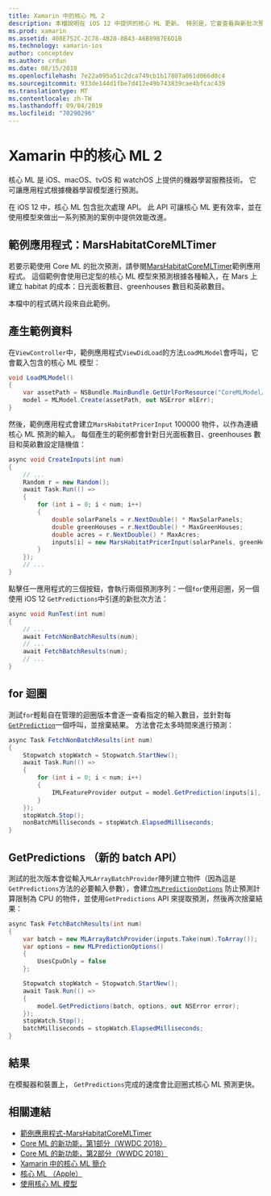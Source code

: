 ```yaml
---
title: Xamarin 中的核心 ML 2
description: 本檔說明在 iOS 12 中提供的核心 ML 更新。 特別是，它會查看與新批次預測 API 相關聯的效能改進。
ms.prod: xamarin
ms.assetid: 408E752C-2C78-4B20-8B43-A6B89B7E6D1B
ms.technology: xamarin-ios
author: conceptdev
ms.author: crdun
ms.date: 08/15/2018
ms.openlocfilehash: 7e22a095a51c2dca749cb1b17807a061d066d0c4
ms.sourcegitcommit: 933de144d1fbe7d412e49b743839cae4bfcac439
ms.translationtype: MT
ms.contentlocale: zh-TW
ms.lasthandoff: 09/04/2019
ms.locfileid: "70290296"
---
```

# <a name="core-ml-2-in-xamarinios"></a>Xamarin 中的核心 ML 2

核心 ML 是 iOS、macOS、tvOS 和 watchOS 上提供的機器學習服務技術。 它可讓應用程式根據機器學習模型進行預測。

在 iOS 12 中，核心 ML 包含批次處理 API。 此 API 可讓核心 ML 更有效率，並在使用模型來做出一系列預測的案例中提供效能改進。

## <a name="sample-app-marshabitatcoremltimer"></a>範例應用程式：MarsHabitatCoreMLTimer

若要示範使用 Core ML 的批次預測，請參閱[MarsHabitatCoreMLTimer](https://docs.microsoft.com/samples/xamarin/ios-samples/ios12-marshabitatcoremltimer)範例應用程式。 這個範例會使用已定型的核心 ML 模型來預測根據各種輸入，在 Mars 上建立 habitat 的成本：日光面板數目、greenhouses 數目和英畝數目。

本檔中的程式碼片段來自此範例。

## <a name="generate-sample-data"></a>產生範例資料

在`ViewController`中，範例應用程式`ViewDidLoad`的方法`LoadMLModel`會呼叫，它會載入包含的核心 ML 模型：

```csharp
void LoadMLModel()
{
    var assetPath = NSBundle.MainBundle.GetUrlForResource("CoreMLModel/MarsHabitatPricer", "mlmodelc");
    model = MLModel.Create(assetPath, out NSError mlErr);
}
```

然後，範例應用程式會建立`MarsHabitatPricerInput` 100000 物件，以作為連續核心 ML 預測的輸入。 每個產生的範例都會針對日光面板數目、greenhouses 數目和英畝數設定隨機值：

```csharp
async void CreateInputs(int num)
{
    // ...
    Random r = new Random();
    await Task.Run(() =>
    {
        for (int i = 0; i < num; i++)
        {
            double solarPanels = r.NextDouble() * MaxSolarPanels;
            double greenHouses = r.NextDouble() * MaxGreenHouses;
            double acres = r.NextDouble() * MaxAcres;
            inputs[i] = new MarsHabitatPricerInput(solarPanels, greenHouses, acres);
        }
    });
    // ...
}
```

點擊任一應用程式的三個按鈕，會執行兩個預測序列：一個`for`使用迴圈，另一個使用 iOS 12 `GetPredictions`中引進的新批次方法：

```csharp
async void RunTest(int num)
{
    // ...
    await FetchNonBatchResults(num);
    // ...
    await FetchBatchResults(num);
    // ...
}
```

## <a name="for-loop"></a>for 迴圈

測試`for`輕鬆自在管理的迴圈版本會逐一查看指定的輸入數目，並針對每[`GetPrediction`](xref:CoreML.MLModel.GetPrediction*)一個呼叫，並捨棄結果。 方法會花太多時間來進行預測：

```csharp
async Task FetchNonBatchResults(int num)
{
    Stopwatch stopWatch = Stopwatch.StartNew();
    await Task.Run(() =>
    {
        for (int i = 0; i < num; i++)
        {
            IMLFeatureProvider output = model.GetPrediction(inputs[i], out NSError error);
        }
    });
    stopWatch.Stop();
    nonBatchMilliseconds = stopWatch.ElapsedMilliseconds;
}
```

## <a name="getpredictions-new-batch-api"></a>GetPredictions （新的 batch API）

測試的批次版本會從輸入`MLArrayBatchProvider`陣列建立物件（因為這是`GetPredictions`方法的必要輸入參數），會建立[`MLPredictionOptions`](xref:CoreML.MLPredictionOptions)
防止預測計算限制為 CPU 的物件，並使用`GetPredictions` API 來提取預測，然後再次捨棄結果：

```csharp
async Task FetchBatchResults(int num)
{
    var batch = new MLArrayBatchProvider(inputs.Take(num).ToArray());
    var options = new MLPredictionOptions()
    {
        UsesCpuOnly = false
    };

    Stopwatch stopWatch = Stopwatch.StartNew();
    await Task.Run(() =>
    {
        model.GetPredictions(batch, options, out NSError error);
    });
    stopWatch.Stop();
    batchMilliseconds = stopWatch.ElapsedMilliseconds;
}
```

## <a name="results"></a>結果

在模擬器和裝置上， `GetPredictions`完成的速度會比迴圈式核心 ML 預測更快。

## <a name="related-links"></a>相關連結

- [範例應用程式-MarsHabitatCoreMLTimer](https://docs.microsoft.com/samples/xamarin/ios-samples/ios12-marshabitatcoremltimer)
- [Core ML 的新功能，第1部分（WWDC 2018）](https://developer.apple.com/videos/play/wwdc2018/708/)
- [Core ML 的新功能，第2部分（WWDC 2018）](https://developer.apple.com/videos/play/wwdc2018/709/)
- [Xamarin 中的核心 ML 簡介](https://docs.microsoft.com/xamarin/ios/platform/introduction-to-ios11/coreml)
- [核心 ML （Apple）](https://developer.apple.com/documentation/coreml?language=objc)
- [使用核心 ML 模型](https://developer.apple.com/machine-learning/build-run-models/)
